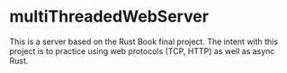 # multiThreadedWebServer

This is a server based on the Rust Book final project. The intent with this project is to practice using web protocols (TCP, HTTP) as well as async Rust.